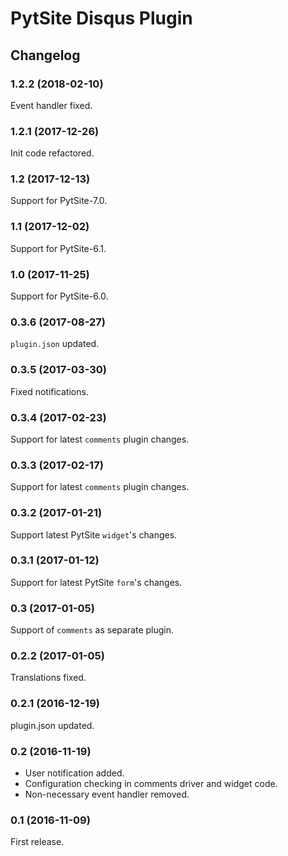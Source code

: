 # PytSite Disqus Plugin


## Changelog


### 1.2.2 (2018-02-10)

Event handler fixed.


### 1.2.1 (2017-12-26)

Init code refactored.


### 1.2 (2017-12-13)

Support for PytSite-7.0.


### 1.1 (2017-12-02)

Support for PytSite-6.1.


### 1.0 (2017-11-25)

Support for PytSite-6.0.


### 0.3.6 (2017-08-27)

`plugin.json` updated.


### 0.3.5 (2017-03-30)

Fixed notifications.


### 0.3.4 (2017-02-23)

Support for latest `comments` plugin changes.


### 0.3.3 (2017-02-17)

Support for latest `comments` plugin changes.


### 0.3.2 (2017-01-21)

Support latest PytSite `widget`'s changes.


### 0.3.1 (2017-01-12)

Support for latest PytSite `form`'s changes.


### 0.3 (2017-01-05)

Support of `comments` as separate plugin.


### 0.2.2 (2017-01-05)

Translations fixed.


### 0.2.1 (2016-12-19)
plugin.json updated.


### 0.2 (2016-11-19)

- User notification added.
- Configuration checking in comments driver and widget code. 
- Non-necessary event handler removed.


### 0.1 (2016-11-09)

First release.
